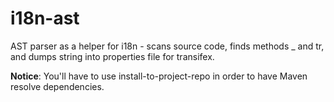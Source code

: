 i18n-ast
========

AST parser as a helper for i18n - scans source code, finds methods _ and tr, and dumps string into properties file for transifex.

**Notice**: You'll have to use install-to-project-repo in order to have Maven resolve dependencies.

